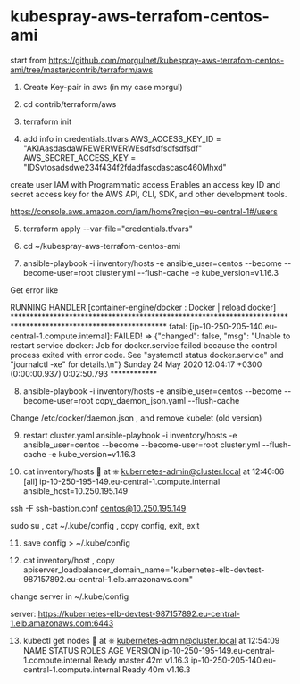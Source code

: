 # kubespray-aws-terrafom-centos-ami

start from https://github.com/morgulnet/kubespray-aws-terrafom-centos-ami/tree/master/contrib/terraform/aws

1. Create Key-pair in aws  (in my case morgul)

2. cd contrib/terraform/aws

3. terraform init

4. add info in credentials.tfvars 
AWS_ACCESS_KEY_ID = "AKIAasdasdaWREWERWERWEsdfsdfsdfsdfsdf"
AWS_SECRET_ACCESS_KEY = "IDSvtosadsdwe234f434f2fdadfascdascasc460Mhxd"

create user IAM with Programmatic access
Enables an access key ID and secret access key for the AWS API, CLI, SDK, and other development tools.

https://console.aws.amazon.com/iam/home?region=eu-central-1#/users

5. terraform apply --var-file="credentials.tfvars"

6. cd ~/kubespray-aws-terrafom-centos-ami

7. ansible-playbook -i inventory/hosts -e ansible_user=centos --become --become-user=root cluster.yml  --flush-cache -e kube_version=v1.16.3

Get error like

RUNNING HANDLER [container-engine/docker : Docker | reload docker] ***************************************************************************************************************
fatal: [ip-10-250-205-140.eu-central-1.compute.internal]: FAILED! => {"changed": false, "msg": "Unable to restart service docker: Job for docker.service failed because the control process exited with error code. See \"systemctl status docker.service\" and \"journalctl -xe\" for details.\n"}
Sunday 24 May 2020  12:04:17 +0300 (0:00:00.937)       0:02:50.793 ************

8. ansible-playbook -i inventory/hosts -e ansible_user=centos --become --become-user=root copy_daemon_json.yaml --flush-cache

Change /etc/docker/daemon.json , and remove kubelet (old version)

9. restart cluster.yaml
 ansible-playbook -i inventory/hosts -e ansible_user=centos --become --become-user=root cluster.yml  --flush-cache -e kube_version=v1.16.3

10. cat inventory/hosts                                                          at ⎈ kubernetes-admin@cluster.local at 12:46:06
[all]
ip-10-250-195-149.eu-central-1.compute.internal ansible_host=10.250.195.149

ssh -F ssh-bastion.conf centos@10.250.195.149

sudo su , cat ~/.kube/config  , copy config,  exit, exit

11.  save config >  ~/.kube/config

12. cat inventory/host ,  copy apiserver_loadbalancer_domain_name="kubernetes-elb-devtest-987157892.eu-central-1.elb.amazonaws.com"

change server in ~/.kube/config 

server: https://kubernetes-elb-devtest-987157892.eu-central-1.elb.amazonaws.com:6443

13. kubectl get nodes                                                            at ⎈ kubernetes-admin@cluster.local at 12:54:09
NAME                                              STATUS   ROLES    AGE   VERSION
ip-10-250-195-149.eu-central-1.compute.internal   Ready    master   42m   v1.16.3
ip-10-250-205-140.eu-central-1.compute.internal   Ready    <none>   40m   v1.16.3

